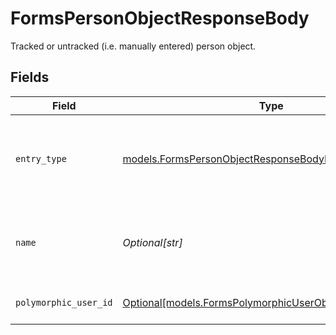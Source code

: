 # FormsPersonObjectResponseBody

Tracked or untracked (i.e. manually entered) person object.


## Fields

| Field                                                                                                          | Type                                                                                                           | Required                                                                                                       | Description                                                                                                    | Example                                                                                                        |
| -------------------------------------------------------------------------------------------------------------- | -------------------------------------------------------------------------------------------------------------- | -------------------------------------------------------------------------------------------------------------- | -------------------------------------------------------------------------------------------------------------- | -------------------------------------------------------------------------------------------------------------- |
| `entry_type`                                                                                                   | [models.FormsPersonObjectResponseBodyEntryType](../models/formspersonobjectresponsebodyentrytype.md)           | :heavy_check_mark:                                                                                             | The type of entry for the person.  Valid values: `tracked`, `untracked`                                        | tracked                                                                                                        |
| `name`                                                                                                         | *Optional[str]*                                                                                                | :heavy_minus_sign:                                                                                             | Name of an untracked (i.e. manually entered) person.                                                           | Jake                                                                                                           |
| `polymorphic_user_id`                                                                                          | [Optional[models.FormsPolymorphicUserObjectResponseBody]](../models/formspolymorphicuserobjectresponsebody.md) | :heavy_minus_sign:                                                                                             | User or driver object.                                                                                         |                                                                                                                |